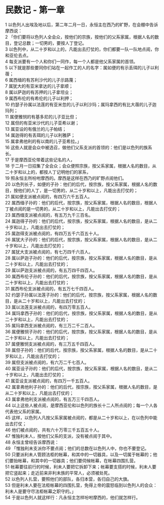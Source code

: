 # 民数记 - 第一章
  
 1 以色列人出埃及地以后，第二年二月一日，永恒主在西乃的旷野，在会棚中告诉摩西说：  
 2 「你们要将以色列人全会众，按他们的宗族，按他们的父系家属，根据人名的数目，登记总数；一切男的，要按人丁登记。  
 3 以色列中，从二十岁和以上的，凡能出去打仗的，你们都要一队一队地点阅，你和亚伦去点。  
 4 每支派要有一个人和你们一同作，每一个人都是他父系家属的首领。  
 5 以下就是那些要同你们站在一起作工的人的名字：属如便的有示丢珥的儿子以利蓿；  
 6 属西缅的有苏利沙代的儿子示路蔑；  
 7 属犹大的有亚米拿达的儿子拿顺；  
 8 属以萨迦的有苏押的儿子拿坦业；  
 9 属西布伦的有希伦的儿子以利押；  
 10 约瑟子孙属以法莲的有亚米忽的儿子以利沙玛；属玛拿西的有比大蓿的儿子迦玛列；  
 11 属便雅悯的有基多尼的儿子亚比但；  
 12 属但的有亚米沙代的儿子亚希以谢；  
 13 属亚设的有俄兰的儿子帕结；  
 14 属迦得的有丢珥的儿子以利雅萨；  
 15 属拿弗他利的有以南的儿子亚希拉。」  
 16 这些人就是会众中被选召，做他们父系支派的首领的：他们是以色列的族系长。  
 17 于是摩西亚伦带着这些记名的人，  
 18 于二月一日招集了全会众；会众便照宗族，按父系家属，根据人名的数目，从二十岁和以上的，都按人丁记明他们的家系，  
 19 照永恒主所吩咐摩西的。摩西是这样在西乃的旷野点阅他们。  
 20 以色列长子，如便的子孙：他们的后代，按宗族，按父系家属，根据人名的数目，按他们的人丁，是一切男的，从二十岁和以上，凡能出去打仗的；  
 21 属如便支派被点阅的，有四万六千五百人。  
 22 属西缅子孙的：他们的后代，按宗族，按父系家属，根据人名的数目，根据人丁被点阅的是一切男的，从二十岁和以上，凡能出去打仗的；  
 23 属西缅支派被点阅的，有五万九千三百名。  
 24 属迦得子孙的：他们的后代，按宗族，按父系家属，根据人名的数目，是从二十岁和以上，凡能出去打仗的；  
 25 属迦得支派被点阅的，有四万五千六百五十人。  
 26 属犹大子孙的：他们的后代，按宗族，按父系家属，根据人名的数目，是从二十岁和以上，凡能出去打仗的；  
 27 属犹大支派被点阅的，有七万四千六百人。  
 28 属以萨迦子孙的：他们的后代，按宗族，按父系家属，根据人名的数目，是从二十岁和以上，凡能出去打仗的；  
 29 属以萨迦支派被点阅的，有五万四千四百人。  
 30 属西布伦子孙的：他们的后代，按宗族，按父系家属，根据人名的数目，是从二十岁和以上，凡能出去打仗的；  
 31 属西布伦支派被点阅的，有五万七千四百人。  
 32 约瑟子孙属以法莲子孙的：他们的后代，按宗族，按父系家属，根据人名的数目，是从二十岁和以上，凡能出去打仗的；  
 33 属以法莲支派被点阅的，有四万零五百人。  
 34 属玛拿西子孙的：他们的后代，按宗族，按父系家属，根据人名的数目，是从二十岁和以上，凡能出去打仗的；  
 35 属玛拿西支派被点阅的，有三万二千二百人。  
 36 属便雅悯子孙的：他们的后代，按宗族，按父系家属，根据人名的数目，是从二十岁和以上，凡能出去打仗的；  
 37 属便雅悯支派被点阅的，有三万五千四百人。  
 38 属但子孙的：他们的后代，按宗族，按父系家属，根据人名的数目，是从二十岁和以上，凡能出去打仗的；  
 39 属但支派被点阅的，有六万二千七百人。  
 40 属亚设子孙的：他们的后代，按宗族，按父系家属，根据人名的数目，是从二十岁和以上，凡能出去打仗的；  
 41 属亚设支派被点阅的，有四万一千五百人。  
 42 属拿弗他利子孙的：他们的后代，按宗族，按父系家属，根据人名的数目，是从二十岁和以上，凡能出去打仗的；  
 43 属拿弗他利支派被点阅的，有五万三千四百人。  
 44 以上这些人被点阅，是摩西亚伦和以色列的族长十二人所点阅的；每一个人各代表他父系的家属。  
 45 这样，以色列人凡按父系家属被点阅的，都是从二十岁和以上，在以色列中能出去打仗；  
 46 他们被点阅的，共有六十万零三千五百五十人。  
 47 惟独利未人，按他们父系的支派，没有被点阅于其中。  
 48 永恒主曾经告诉摩西说：  
 49 「惟独利未支派你不要点阅；他们的总数在以色列人中，你也不要登记。  
 50 只要派利未人管顾法柜的帐幕，和其中的一切器具，以及一切属于帐幕的；他们要抬帐幕，和其中的一切器具；他们要伺候帐幕，在帐幕四围扎营。  
 51 帐幕要往前行的时候，利未人要把它拆卸下来；帐幕要支搭的时候，利未人要把它竖起来；走近前来非利未族的平常人，必须被处死。  
 52 以色列人扎营，要照他们的部队，各归本营，各归自己的大旗。  
 53 但是利未人要在法柜帐幕的四围扎营，免得上帝的震怒临到以色列人的会众：利未人是要守尽法柜帐幕之职守的。」  
 54 于是以色列人就这样行：凡永恒主怎样吩咐摩西的，他们就怎样行。